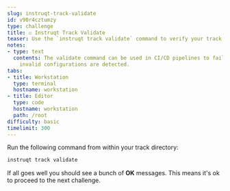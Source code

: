 ```yaml
---
slug: instruqt-track-validate
id: v90r4cztumzy
type: challenge
title: ☑️ Instruqt Track Validate
teaser: Use the `instruqt track validate` command to verify your track code.
notes:
- type: text
  contents: The validate command can be used in CI/CD pipelines to fail fast when
    invalid configurations are detected.
tabs:
- title: Workstation
  type: terminal
  hostname: workstation
- title: Editor
  type: code
  hostname: workstation
  path: /root
difficulty: basic
timelimit: 300
---
```

<style type="text/css" rel="stylesheet">
hr.cyan { background-color: cyan; color: cyan; height: 2px; margin-bottom: -10px; }
h2.cyan { color: cyan; }
</style>Run the following command from within your track directory:

```bash
instruqt track validate
```

If all goes well you should see a bunch of **OK** messages. This means it's ok to proceed to the next challenge.